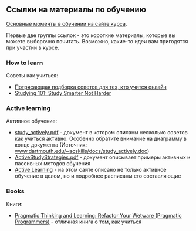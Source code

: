 ## Ссылки на материалы по обучению

[Основные моменты в обучении на сайте курса](https://pyneng.github.io/docs/learning/).

Первые две группы ссылок - это короткие материалы, которые вы можете выборочно почитать.
Возможно, какие-то идеи вам пригодятся при участии в курсе.



### How to learn

Советы как учиться:
* [Потрясающая подборка советов для тех, кто учится онлайн](http://www2.open.ac.uk/students/skillsforstudy/)
* [Studying 101: Study Smarter Not Harder](http://learningcenter.unc.edu/handouts/studying-101-study-smarter-not-harder/)


### Active learning

Активное обучение:
* [study_actively.pdf]() - документ в котором описаны несколько советов как учиться активно. Особенно обратите внимание на диаграмму в конце документа (Источник: www.dartmouth.edu/~acskills/docs/study_actively.doc)
* [ActiveStudyStrategies.pdf]() - документ описывает примеры активных и пассивных методов обучения
* [Active Learning](http://www.studygs.net/activelearn.htm) - на этом сайте описано не только активное обучение в целом, но и подробнее расписаны его составляющие

### Books

Книги:
* [Pragmatic Thinking and Learning: Refactor Your Wetware (Pragmatic Programmers)](https://www.amazon.com/Pragmatic-Thinking-Learning-Refactor-Programmers/dp/1934356050) - отличная книга о том, как учиться
